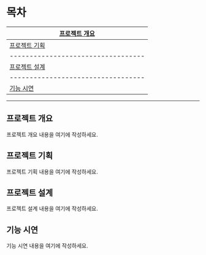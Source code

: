 # 목차

| [프로젝트 개요](#프로젝트-개요) |
|----------------------------------|
| [프로젝트 기획](#프로젝트-기획) |
|----------------------------------|
| [프로젝트 설계](#프로젝트-설계) |
|----------------------------------|
| [기능 시연](#기능-시연)         |

---

## 프로젝트 개요

프로젝트 개요 내용을 여기에 작성하세요.

## 프로젝트 기획

프로젝트 기획 내용을 여기에 작성하세요.

## 프로젝트 설계

프로젝트 설계 내용을 여기에 작성하세요.

## 기능 시연

기능 시연 내용을 여기에 작성하세요.
